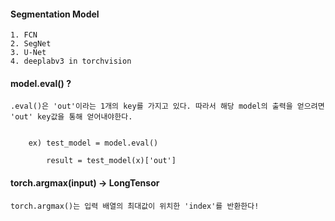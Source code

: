 #### Segmentation Model 

    1. FCN
    2. SegNet
    3. U-Net
    4. deeplabv3 in torchvision


#### model.eval() ?

    .eval()은 'out'이라는 1개의 key를 가지고 있다. 따라서 해당 model의 출력을 얻으려면 'out' key값을 통해 얻어내야한다.
    
        
        ex) test_model = model.eval()
        
            result = test_model(x)['out']
            
            
#### torch.argmax(input) -> LongTensor

    torch.argmax()는 입력 배열의 최대값이 위치한 'index'를 반환한다!
    
    
